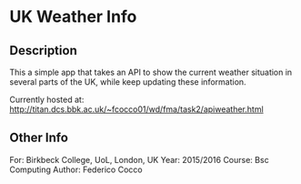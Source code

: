 # UK Weather Info

## Description

This a simple app that takes an API to show the current weather situation
in several parts of the UK, while keep updating these information.


Currently hosted at: 
    http://titan.dcs.bbk.ac.uk/~fcocco01/wd/fma/task2/apiweather.html

## Other Info

For: Birkbeck College, UoL, London, UK
Year: 2015/2016
Course: Bsc Computing
Author: Federico Cocco